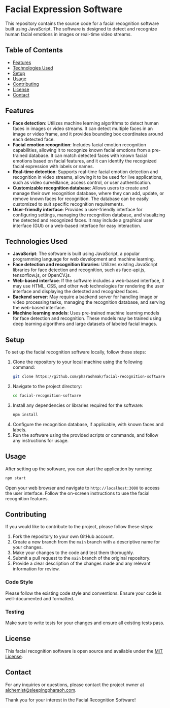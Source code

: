 # Facial Expression Software

This repository contains the source code for a facial recognition software built using JavaScript. The software is designed to detect and recognize human facial emotions in images or real-time video streams.

## Table of Contents

- [Features](#features)
- [Technologies Used](#technologies-used)
- [Setup](#setup)
- [Usage](#usage)
- [Contributing](#contributing)
- [License](#license)
- [Contact](#contact)

## Features

- **Face detection**: Utilizes machine learning algorithms to detect human faces in images or video streams. It can detect multiple faces in an image or video frame, and it provides bounding box coordinates around each detected face.
- **Facial emotion recognition**: Includes facial emotion recognition capabilities, allowing it to recognize known facial emotions from a pre-trained database. It can match detected faces with known facial emotions based on facial features, and it can identify the recognized facial expression with labels or names.
- **Real-time detection**: Supports real-time facial emotion detection and recognition in video streams, allowing it to be used for live applications, such as video surveillance, access control, or user authentication.
- **Customizable recognition database**: Allows users to create and manage their own recognition database, where they can add, update, or remove known faces for recognition. The database can be easily customized to suit specific recognition requirements.
- **User-friendly interface**: Provides a user-friendly interface for configuring settings, managing the recognition database, and visualizing the detected and recognized faces. It may include a graphical user interface (GUI) or a web-based interface for easy interaction.

## Technologies Used

- **JavaScript**: The software is built using JavaScript, a popular programming language for web development and machine learning.
- **Face detection and recognition libraries**: Utilizes existing JavaScript libraries for face detection and recognition, such as face-api.js, tensorflow.js, or OpenCV.js.
- **Web-based interface**: If the software includes a web-based interface, it may use HTML, CSS, and other web technologies for rendering the user interface and displaying the detected and recognized faces.
- **Backend server**: May require a backend server for handling image or video processing tasks, managing the recognition database, and serving the web-based interface.
- **Machine learning models**: Uses pre-trained machine learning models for face detection and recognition. These models may be trained using deep learning algorithms and large datasets of labeled facial images.

## Setup

To set up the facial recognition software locally, follow these steps:

1. Clone the repository to your local machine using the following command:
    ```bash
    git clone https://github.com/pharaohmak/facial-recognition-software.git
    ```
2. Navigate to the project directory:
    ```bash
    cd facial-recognition-software
    ```
3. Install any dependencies or libraries required for the software:
    ```bash
    npm install
    ```
4. Configure the recognition database, if applicable, with known faces and labels.
5. Run the software using the provided scripts or commands, and follow any instructions for usage.

## Usage

After setting up the software, you can start the application by running:
```bash
npm start
```
Open your web browser and navigate to `http://localhost:3000` to access the user interface. Follow the on-screen instructions to use the facial recognition features.

## Contributing

If you would like to contribute to the project, please follow these steps:

1. Fork the repository to your own GitHub account.
2. Create a new branch from the `main` branch with a descriptive name for your changes.
3. Make your changes to the code and test them thoroughly.
4. Submit a pull request to the `main` branch of the original repository.
5. Provide a clear description of the changes made and any relevant information for review.

### Code Style

Please follow the existing code style and conventions. Ensure your code is well-documented and formatted.

### Testing

Make sure to write tests for your changes and ensure all existing tests pass.

## License

This facial recognition software is open source and available under the [MIT License](LICENSE).

## Contact

For any inquiries or questions, please contact the project owner at [alchemist@sleepingpharaoh.com](mailto:alchemist@sleepingpharaoh.com).

Thank you for your interest in the Facial Recognition Software!